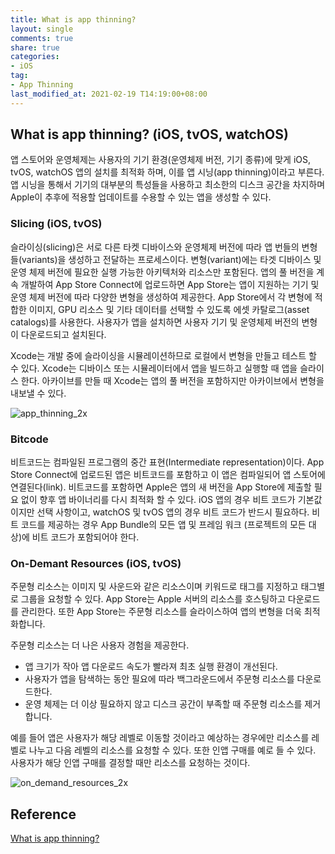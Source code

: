 ```yaml
---
title: What is app thinning?
layout: single
comments: true
share: true
categories: 
- iOS
tag:
- App Thinning
last_modified_at: 2021-02-19 T14:19:00+08:00
---
```


## What is app thinning? (iOS, tvOS, watchOS)

앱 스토어와 운영체제는 사용자의 기기 환경(운영체제 버전, 기기 종류)에 맞게 iOS, tvOS, watchOS 앱의 설치를 최적화 하며, 이를 앱 시닝(app thinning)이라고 부른다. 앱 시닝을 통해서 기기의 대부분의 특성들을 사용하고 최소한의 디스크 공간을 차지하며 Apple이 추후에 적용할 업데이트를 수용할 수 있는 앱을 생성할 수 있다. 

### Slicing (iOS, tvOS)

슬라이싱(slicing)은 서로 다른 타켓 디바이스와 운영체제 버전에 따라 앱 번들의 변형들(variants)을 생성하고 전달하는 프로세스이다. 변형(variant)에는 타겟 디바이스 및 운영 체제 버전에 필요한 실행 가능한 아키텍처와 리소스만 포함된다. 앱의 풀 버전을 계속 개발하여 App Store Connect에 업로드하면 App Store는 앱이 지원하는 기기 및 운영 체제 버전에 따라 다양한 변형을 생성하여 제공한다. App Store에서 각 변형에 적합한 이미지, GPU 리소스 및 기타 데이터를 선택할 수 있도록 에셋 카탈로그(asset catalogs)를 사용한다. 사용자가 앱을 설치하면 사용자 기기 및 운영체제 버전의 변형이 다운로드되고 설치된다.

Xcode는 개발 중에 슬라이싱을 시뮬레이션하므로 로컬에서 변형을 만들고 테스트 할 수 있다. Xcode는 디바이스 또는 시뮬레이터에서 앱을 빌드하고 실행할 때 앱을 슬라이스 한다. 아카이브를 만들 때 Xcode는 앱의 풀 버전을 포함하지만 아카이브에서 변형을 내보낼 수 있다.

![app_thinning_2x](https://user-images.githubusercontent.com/48352065/108461183-8f178200-72bd-11eb-86e5-d2b196fe7ae0.png)

### 

### Bitcode

비트코드는 컴파일된 프로그램의 중간 표현(Intermediate representation)이다. App Store Connect에 업로드된 앱은 비트코드를 포함하고 이 앱은 컴파일되어 앱 스토어에 연결된다(link). 비트코드를 포함하면 Apple은 앱의 새 버전을 App Store에 제출할 필요 없이 향후 앱 바이너리를 다시 최적화 할 수 있다. iOS 앱의 경우 비트 코드가 기본값이지만 선택 사항이고, watchOS 및 tvOS 앱의 경우 비트 코드가 반드시 필요하다. 비트 코드를 제공하는 경우 App Bundle의 모든 앱 및 프레임 워크 (프로젝트의 모든 대상)에 비트 코드가 포함되어야 한다.

### On-Demant Resources (iOS, tvOS)

주문형 리소스는 이미지 및 사운드와 같은 리소스이며 키워드로 태그를 지정하고 태그별로 그룹을 요청할 수 있다. App Store는 Apple 서버의 리소스를 호스팅하고 다운로드를 관리한다. 또한 App Store는 주문형 리소스를 슬라이스하여 앱의 변형을 더욱 최적화합니다.

주문형 리소스는 더 나은 사용자 경험을 제공한다.

- 앱 크기가 작아 앱 다운로드 속도가 빨라져 최초 실행 환경이 개선된다.
- 사용자가 앱을 탐색하는 동안 필요에 따라 백그라운드에서 주문형 리소스를 다운로드한다.
- 운영 체제는 더 이상 필요하지 않고 디스크 공간이 부족할 때 주문형 리소스를 제거합니다.

예를 들어 앱은 사용자가 해당 레벨로 이동할 것이라고 예상하는 경우에만 리소스를 레벨로 나누고 다음 레벨의 리소스를 요청할 수 있다. 또한 인앱 구매를 예로 들 수 있다. 사용자가 해당 인앱 구매를 결정할 때만 리소스를 요청하는 것이다.

![on_demand_resources_2x](https://user-images.githubusercontent.com/48352065/108461177-8d4dbe80-72bd-11eb-9e5c-d7d023ab7f31.png)

## Reference

[What is app thinning?](https://help.apple.com/xcode/mac/current/#/devbbdc5ce4f)

